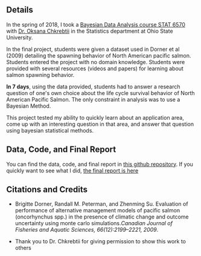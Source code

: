 ## Details

In the spring of 2018, I took a [Bayesian Data Analysis course STAT 6570](https://stat.osu.edu/courses/stat/6570) with [Dr. Oksana Chkrebtii](https://www.asc.ohio-state.edu/chkrebtii.1/research.html) in the Statistics department at Ohio State University. 

In the final project, students were given a dataset used in Dorner et al (2009) detailing the spawning behavior of North American pacific salmon. Students entered the project with no domain knowledge. Students were provided with several resources (videos and papers) for learning about salmon spawning behavior.

**In 7 days**, using the data provided, students had to answer a research question of one's own choice about the life cycle survival behavior of North American Pacific Salmon. The only constraint in analysis was to use a Bayesian Method. 

This project tested my ability to quickly learn about an application area, come up with an interesting question in that area, and answer that question using bayesian statistical methods.

## Data, Code, and Final Report

You can find the data, code, and final report in [this github repository](https://github.com/jacobs269/PacificSalmonSurvival). If you quickly want to see what I did, [the final report is here]("/assets/Jacobs-Peter-STAT6570-final-project.pdf")

## Citations and Credits

* Brigitte Dorner, Randall M. Peterman, and Zhenming Su.  Evaluation of performance of alternative management models of pacific salmon (oncorhynchus spp.) in the presence of climatic change and outcome uncertainty using monte carlo simulations.*Canadian Journal of Fisheries and Aquatic Sciences, 66(12):2199–2221, 2009*.

* Thank you to Dr. Chkrebtii for giving permission to show this work to others